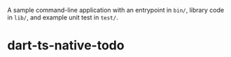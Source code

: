 A sample command-line application with an entrypoint in `bin/`, library code
in `lib/`, and example unit test in `test/`.
# dart-ts-native-todo
